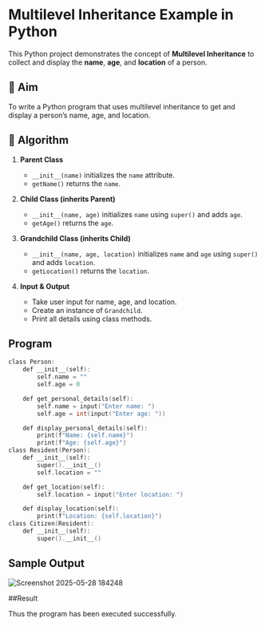 # Multilevel Inheritance Example in Python

This Python project demonstrates the concept of **Multilevel Inheritance** to collect and display the **name**, **age**, and **location** of a person.

## 🎯 Aim

To write a Python program that uses multilevel inheritance to get and display a person’s name, age, and location.

## 🧠 Algorithm

1. **Parent Class**  
   - `__init__(name)` initializes the `name` attribute.  
   - `getName()` returns the `name`.

2. **Child Class (inherits Parent)**  
   - `__init__(name, age)` initializes `name` using `super()` and adds `age`.  
   - `getAge()` returns the `age`.

3. **Grandchild Class (inherits Child)**  
   - `__init__(name, age, location)` initializes `name` and `age` using `super()` and adds `location`.  
   - `getLocation()` returns the `location`.

4. **Input & Output**  
   - Take user input for name, age, and location.  
   - Create an instance of `Grandchild`.  
   - Print all details using class methods.

## Program
~~~c
class Person:
    def __init__(self):
        self.name = ""
        self.age = 0

    def get_personal_details(self):
        self.name = input("Enter name: ")
        self.age = int(input("Enter age: "))

    def display_personal_details(self):
        print(f"Name: {self.name}")
        print(f"Age: {self.age}")
class Resident(Person):
    def __init__(self):
        super().__init__()
        self.location = ""

    def get_location(self):
        self.location = input("Enter location: ")

    def display_location(self):
        print(f"Location: {self.location}")
class Citizen(Resident):
    def __init__(self):
        super().__init__()
~~~

## Sample Output

![Screenshot 2025-05-28 184248](https://github.com/user-attachments/assets/f401ac14-7294-47ea-b881-8672b554d5fd)

##Result

Thus the program has been executed successfully.
